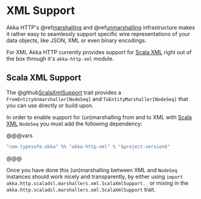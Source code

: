 <a id="akka-http-xml-marshalling"></a>
# XML Support

Akka HTTP's @ref[marshalling](marshalling.md#http-marshalling-scala) and @ref[unmarshalling](unmarshalling.md#http-unmarshalling-scala)
infrastructure makes it rather easy to seamlessly support specific wire representations of your data objects, like JSON,
XML or even binary encodings.

For XML Akka HTTP currently provides support for [Scala XML](https://github.com/scala/scala-xml) right out of the box through it's
`akka-http-xml` module.

## Scala XML Support

The @github[ScalaXmlSupport](/akka-http-marshallers-scala/akka-http-xml/src/main/scala/akka/http/scaladsl/marshallers/xml/ScalaXmlSupport.scala) trait provides a `FromEntityUnmarshaller[NodeSeq]` and `ToEntityMarshaller[NodeSeq]` that
you can use directly or build upon.

In order to enable support for (un)marshalling from and to XML with [Scala XML](https://github.com/scala/scala-xml) `NodeSeq` you must add
the following dependency:

@@@vars
```sbt
"com.typesafe.akka" %% "akka-http-xml" % "$project.version$"
```
@@@

Once you have done this (un)marshalling between XML and `NodeSeq` instances should work nicely and transparently,
by either using `import akka.http.scaladsl.marshallers.xml.ScalaXmlSupport._` or mixing in the
`akka.http.scaladsl.marshallers.xml.ScalaXmlSupport` trait.
